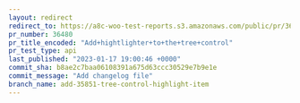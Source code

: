 ```yaml
---
layout: redirect
redirect_to: https://a8c-woo-test-reports.s3.amazonaws.com/public/pr/36480/api/index.html
pr_number: 36480
pr_title_encoded: "Add+hightlighter+to+the+tree+control"
pr_test_type: api
last_published: "2023-01-17 19:00:46 +0000"
commit_sha: b8ae2c7baa06108391a675d63ccc30529e7b9e1e
commit_message: "Add changelog file"
branch_name: add-35851-tree-control-highlight-item
---
```

